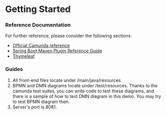 # Getting Started

### Reference Documentation
For further reference, please consider the following sections:

* [Official Camunda reference](https://docs.camunda.org/manual/7.11/)
* [Spring Boot Maven Plugin Reference Guide](https://docs.spring.io/spring-boot/docs/2.2.0.RELEASE/maven-plugin/)
* [Thymeleaf](https://docs.spring.io/spring-boot/docs/2.2.0.RELEASE/reference/htmlsingle/#boot-features-spring-mvc-template-engines)

### Guides
1. All front-end files locate under /main/java/resources
2. BPMN and DMN diagrams locate under /test/resources. Thanks to the camunda test suites, you can write code to test 
these diagrams, and there is a sample of how to test DMN diagram in this demo. You may try to test BPMN diagram then. 
3. Server's port is 8081.


